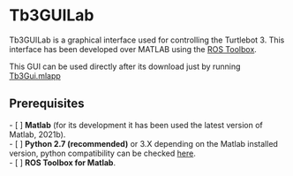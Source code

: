# Tb3GUILab
Tb3GUILab is a graphical interface used for controlling the Turtlebot 3. This interface has been developed over MATLAB using the <a href="https://es.mathworks.com/products/ros.html">ROS Toolbox</a>.

This GUI can be used directly after its download just by running <a href="">Tb3Gui.mlapp</a>


<h2>Prerequisites</h2>
<div>
- [ ] <strong>Matlab</strong> (for its development it has been used the latest version of Matlab, 2021b).
</div>
<div>
- [ ] <strong>Python 2.7 (recommended)</strong> or 3.X  depending on the Matlab installed version, python compatibility can be checked  <a href="https://www.mathworks.com/content/dam/mathworks/mathworks-dot-com/support/sysreq/files/python-compatibility.pdf">here</a>.
  </div>
  <div>
- [ ] <strong>ROS Toolbox for Matlab</strong>.
  </div>




